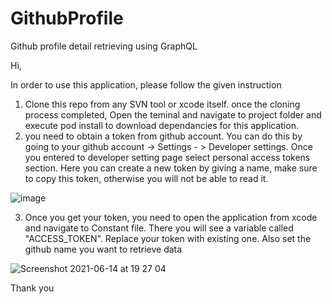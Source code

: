 # GithubProfile
Github profile detail retrieving using GraphQL


Hi,

In order to use this application, please follow the given instruction

1. Clone this repo from any SVN tool or xcode itself. once the cloning process completed, Open the teminal and navigate to project folder and execute pod install to download dependancies for this application.
2. you need to obtain a token from github account. You can do this by going to your github account -> Settings - > Developer settings. Once you entered to developer setting page select personal access tokens section. Here you can create a new token by giving a name, make sure to copy this token, otherwise you will not be able to read it.
 
![image](https://user-images.githubusercontent.com/22807856/121880649-e4bfe080-cd2b-11eb-8026-c3863bcc45db.png)

3. Once you get your token, you need to open the application from xcode and navigate to Constant file. There you will see a variable called "ACCESS_TOKEN". Replace your token with existing one. Also set the github name you want to retrieve data

![Screenshot 2021-06-14 at 19 27 04](https://user-images.githubusercontent.com/22807856/121905183-8143ac00-cd47-11eb-954d-ee200c690c9e.png)




Thank you
